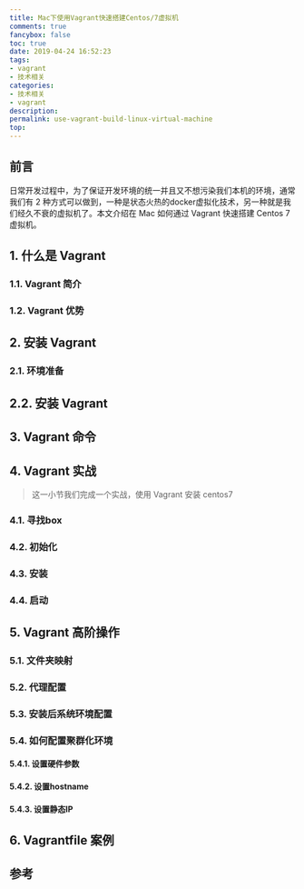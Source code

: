 ```yaml
---
title: Mac下使用Vagrant快速搭建Centos/7虚拟机
comments: true
fancybox: false
toc: true
date: 2019-04-24 16:52:23
tags:
- vagrant
- 技术相关
categories:
- 技术相关
- vagrant
description:
permalink: use-vagrant-build-linux-virtual-machine
top:
---
```

<h2 id="intro">前言</h2>

日常开发过程中，为了保证开发环境的统一并且又不想污染我们本机的环境，通常我们有 2 种方式可以做到，一种是状态火热的docker虚拟化技术，另一种就是我们经久不衰的虚拟机了。本文介绍在 Mac 如何通过 Vagrant 快速搭建 Centos 7 虚拟机。

<!--more-->

## 1. 什么是 Vagrant

### 1.1. Vagrant 简介



### 1.2. Vagrant 优势



## 2. 安装 Vagrant

### 2.1. 环境准备



## 2.2. 安装 Vagrant



## 3. Vagrant 命令



## 4. Vagrant 实战

> 这一小节我们完成一个实战，使用 Vagrant 安装 centos7

### 4.1. 寻找box



### 4.2. 初始化



### 4.3. 安装



### 4.4. 启动



## 5. Vagrant 高阶操作

### 5.1. 文件夹映射



### 5.2. 代理配置



### 5.3. 安装后系统环境配置



### 5.4. 如何配置聚群化环境

####	5.4.1. 设置硬件参数



####	5.4.2. 设置hostname



####	5.4.3. 设置静态IP



## 6. Vagrantfile 案例



## 参考

